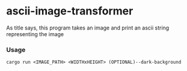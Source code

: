 # ascii-image-transformer
As title says, this program takes an image and print an ascii string representing the image

### Usage
```cargo run <IMAGE_PATH> <WIDTHxHEIGHT> (OPTIONAL)--dark-background```